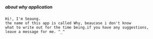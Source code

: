 ##### about why application

>
    Hi!, I'm Seaung.
    the name of this app is called Why, beaucase i don't know
    what to write out for the time being.if you have any suggestions,
    leave a message for me. ^_^

